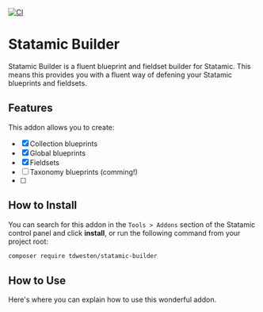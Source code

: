 [![CI](https://github.com/tdwesten/statamic-builder/actions/workflows/ci.yml/badge.svg)](https://github.com/tdwesten/statamic-builder/actions/workflows/ci.yml)

# Statamic Builder

Statamic Builder is a fluent blueprint and fieldset builder for Statamic. This means this provides you with a fluent way of defening your Statamic blueprints and fieldsets.

## Features

This addon allows you to create:

- [x] Collection blueprints
- [x] Global blueprints
- [x] Fieldsets
- [ ] Taxonomy blueprints (comming!)
- [ ]

## How to Install

You can search for this addon in the `Tools > Addons` section of the Statamic control panel and click **install**, or run the following command from your project root:

```bash
composer require tdwesten/statamic-builder
```

## How to Use

Here's where you can explain how to use this wonderful addon.
